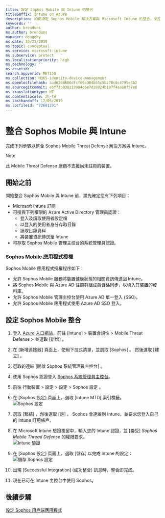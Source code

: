 ```yaml
---
title: 設定 Sophos Mobile 與 Intune 的整合
titleSuffix: Intune on Azure
description: 如何設定 Sophos Mobile 解決方案與 Microsoft Intune 的整合，來控制行動裝置對公司資源的存取。
keywords: ''
author: brenduns
ms.author: brenduns
manager: dougeby
ms.date: 10/21/2019
ms.topic: conceptual
ms.service: microsoft-intune
ms.subservice: protect
ms.localizationpriority: high
ms.technology: ''
ms.assetid: ''
search.appverid: MET150
ms.collection: M365-identity-device-management
ms.openlocfilehash: aad6268606dfcf69c304bb5c5b270c8c4795e4b2
ms.sourcegitcommit: ebf72b038219904d6e7d20024b107f4aa68f57e6
ms.translationtype: HT
ms.contentlocale: zh-TW
ms.lasthandoff: 12/05/2019
ms.locfileid: "72681291"
---
```

# <a name="integrate-sophos-mobile-with-intune"></a>整合 Sophos Mobile 與 Intune  

完成下列步驟以整合 Sophos Mobile Threat Defense 解決方案與 Intune。  

> [!NOTE]
> 此 Mobile Threat Defense 廠商不支援尚未註冊的裝置。

## <a name="before-you-begin"></a>開始之前  

開始整合 Sophos Mobile 與 Intune 前，請先確定您有下列項目：  
- Microsoft Intune 訂閱  
- 可授與下列權限的 Azure Active Directory 管理員認證：  
  - 登入及讀取使用者設定檔  
  - 以登入的使用者身分存取目錄  
  - 讀取目錄資料  
  - 將裝置資訊傳送至 Intune  
- 可存取 Sophos Mobile 管理主控台的系統管理員認證。  


### <a name="sophos-mobile-app-authorization"></a>Sophos Mobile 應用程式授權  
  
Sophos Mobile 應用程式授權程序如下：  
- 允許 Sophos Mobile 服務將裝置健康狀態的相關資訊傳送回 Intune。  
- 將 Sophos Mobile 與 Azure AD 註冊群組成員資格同步，以填入其裝置的資料庫。  
- 允許 Sophos Mobile 管理主控台使用 Azure AD 單一登入 (SSO)。  
- 允許 Sophos Mobile 應用程式使用 Azure AD SSO 登入。  


## <a name="to-set-up-sophos-mobile-integration"></a>設定 Sophos Mobile 整合  

1. 登入 [Azure 入口網站]( https://portal.azure.com/)，前往 [Intune]   > 裝置合規性   > Mobile Threat Defense  > 並選取 [新增]  。  
2. 在 [新增連接器]  頁面上，使用下拉式清單，並選取 [Sophos]  。 然後選取 [建立]  。  
3. 選取的連結 [開啟 Sophos 系統管理員主控台]  。  
4. 使用 Sophos 認證登入 [Sophos 系統管理員主控台](https://central.sophos.com/)。  
5. 前往 行動裝置   > 設定   > 設定   > Sophos 設定  。  
6. 在 [Sophos 設定]  頁面上，選取 [Intune MTD]  索引標籤。  
   ![Sophos 設定](./media/sophos-mtd-connector-integration/sophos-setup.png) 
 
7. 選取 [繫結]  ，然後選取 [是]  。 Sophos 會連線到 Intune，並要求您登入自己的 Intune 訂用帳戶。 
8. 在 Microsoft Intune 驗證視窗中，輸入您的 Intune 認證，並 [接受]  *Sophos Mobile Thread Defense* 的權限要求。  
   ![Intune 驗證](./media/sophos-mtd-connector-integration/intune-authentication.png)

9. 在 [Sophos 設定]  頁面上，選取 [儲存]  以完成 Intune 的設定：  
   ![儲存 Sophos 設定](./media/sophos-mtd-connector-integration/save-sophos-configuration.png)  

1. 出現 [Successful Integration] \(成功整合\)  訊息時，整合即完成。  
1. 現在已可在 Intune 主控台中使用 Sophos。  


## <a name="next-steps"></a>後續步驟  
[設定 Sophos 用戶端應用程式](mtd-apps-ios-app-configuration-policy-add-assign.md)
